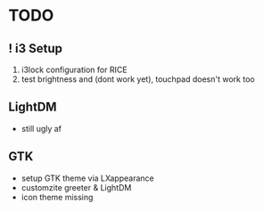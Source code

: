 # TODO

## ! i3 Setup

1. i3lock configuration for RICE
2. test brightness and (dont work yet), touchpad doesn't work too

## LightDM

* still ugly af

## GTK

* setup GTK theme via LXappearance
* customzite greeter & LightDM
* icon theme missing
